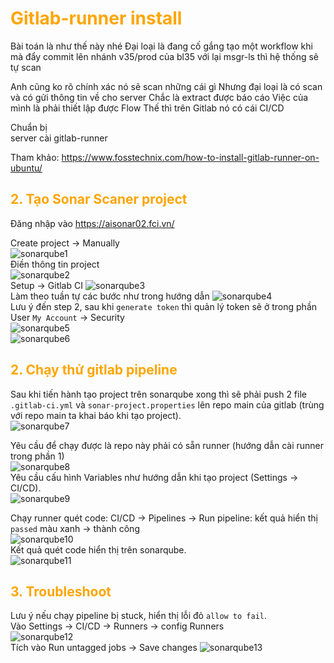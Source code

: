 <h1 style="color:orange">Gitlab-runner install</h1>
Bài toán là như thế này nhé
Đại loại là đang cố gắng tạo một workflow khi mà đẩy commit lên nhánh v35/prod của bl35 với lại msgr-ls thì hệ thống sẽ tự scan

Anh cũng ko rõ chính xác nó sẽ scan những cái gì
Nhưng đại loại là có scan và có gửi thông tin về cho server
Chắc là extract được báo cáo
Việc của mình là phải thiết lập được Flow
Thế thì trên Gitlab nó có cái CI/CD

Chuẩn bị<br>
server cài gitlab-runner

Tham khảo: https://www.fosstechnix.com/how-to-install-gitlab-runner-on-ubuntu/

<h2 style="color:orange">2. Tạo Sonar Scaner project</h2>

Đăng nhập vào https://aisonar02.fci.vn/

Create project -> Manually<br>
![sonarqube1](../img/sonarqube1.png)<br>
Điền thông tin project<br>
![sonarqube2](../img/sonarqube2.png)<br>
Setup -> Gitlab CI
![sonarqube3](../img/sonarqube3.png)<br>
Làm theo tuần tự các bước như trong hướng dẫn 
![sonarqube4](../img/sonarqube4.png)<br>
Lưu ý đến step 2, sau khi `generate token` thì quản lý token sẽ ở trong phần User `My Account` -> Security<br>
![sonarqube5](../img/sonarqube5.png)<br>
![sonarqube6](../img/sonarqube6.png)<br>
<h2 style="color:orange">2. Chạy thử gitlab pipeline</h2>

Sau khi tiến hành tạo project trên sonarqube xong thì sẽ phải push 2 file `.gitlab-ci.yml` và `sonar-project.properties` lên repo main của gitlab (trùng với repo main ta khai báo khi tạo project).<br>
![sonarqube7](../img/sonarqube7.png)<br>

Yêu cầu để chạy được là repo này phải có sẵn runner (hướng dẫn cài runner trong phần 1)<br>
![sonarqube8](../img/sonarqube8.png)<br>
Yêu cầu cấu hình Variables như hướng dẫn khi tạo project (Settings -> CI/CD).<br>
![sonarqube9](../img/sonarqube9.png)<br>

Chạy runner quét code: CI/CD -> Pipelines -> Run pipeline: kết quả hiển thị `passed` màu xanh -> thành công<br>
![sonarqube10](../img/sonarqube10.png)<br>
Kết quả quét code hiển thị trên sonarqube.<br>
![sonarqube11](../img/sonarqube11.png)<br>
<h2 style="color:orange">3. Troubleshoot</h2>

Lưu ý nếu chạy pipeline bị stuck, hiển thị lỗi đỏ `allow to fail`.<br>
Vào Settings -> CI/CD -> Runners -> config Runners<br>
![sonarqube12](../img/sonarqube12.png)<br>
Tích vào Run untagged jobs -> Save changes
![sonarqube13](../img/sonarqube13.png)<br>